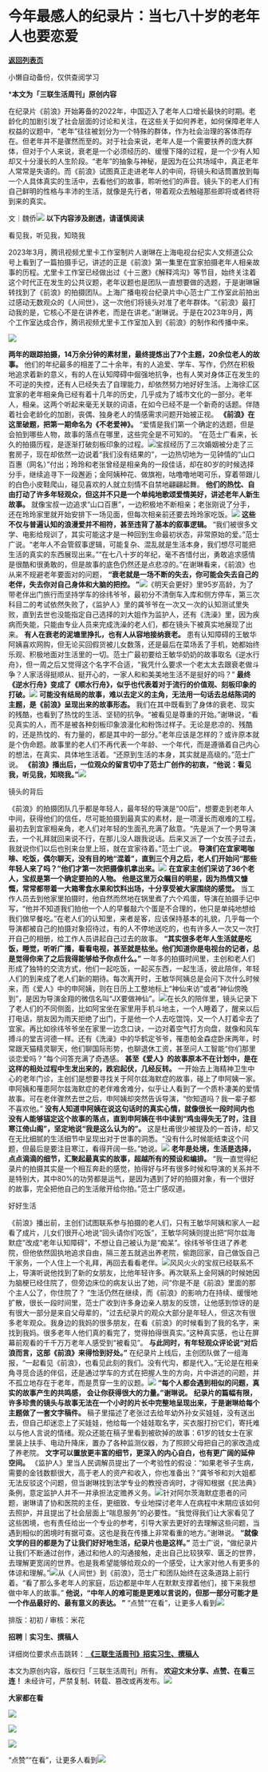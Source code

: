 # 今年最感人的纪录片：当七八十岁的老年人也要恋爱

[**返回列表页**](/gzh/三联生活周刊)

小懒自动备份，仅供查阅学习

***本文为「三联生活周刊」原创内容**  
  
在纪录片《前浪》开始筹备的2022年，中国迈入了老年人口增长最快的时期。老龄化的加剧引发了社会层面的讨论和关注，在这些关于如何养老，如何保障老年人权益的议题中，“老年”往往被划分为一个特殊的群体，作为社会治理的客体而存在。但老年并不是骤然而至的。对于社会来说，老年人是一个需要扶养的庞大群体，但对于个人来说，衰老是一个必须经历的、缓慢下降的过程，是一个少有人知却又十分漫长的人生阶段。“老年”的抽象与神秘，是因为在公共场域中，真正老年人常常是失语的。而《前浪》试图真正走进老年人的中间，将镜头和话筒置放到每一个人具体真实的生活中，去看他们的故事，聆听他们的声音。镜头下的老人们有自己鲜明的性格与丰沛的生活，就像是先行者，带着观众去触碰那些即将或者终将到来的真实。  
  
文｜魏侨![](https://mmbiz.qpic.cn/mmbiz_gif/c2Sib3Mp7pOMqvBBeG4xs0c7h8WicXVDv2WkgY00vlHsVlj8kWcT6ovT0rZRHpUH95on1H73zrSghL02Ta3L3PSQ/640?wx_fmt=gif&wxfrom;=5&wx;_lazy=1&tp;=webp)
**以下内容涉及剧透，请谨慎阅读**

看见我，听见我，知晓我

2023年3月，腾讯视频尤里卡工作室制片人谢琳在上海电视台纪实人文频道公众号上看到了一篇拍摄手记，讲述的正是《前浪》第一集里在宜家拍摄老年人相亲故事的历程。尤里卡工作室已经做出过《十三邀》《解释鸿沟》等节目，始终关注着这个时代正在发生的公共议题，老年议题也是团队一直想要做的选题，于是谢琳辗转找到了《前浪》的拍摄团队。上海广播电视台纪录片中心范士广工作室此前拍出过感动无数观众的《人间世》，这一次他们将镜头对准了老年群体。“《前浪》最打动我的是，它核心不是在讲养老，而是在讲老。”谢琳说。于是在2023年9月，两个工作室达成合作，腾讯视频尤里卡工作室加入到《前浪》的制作和传播中来。

![](https://mmbiz.qpic.cn/mmbiz_jpg/c2Sib3Mp7pOMBicwOIhXC6cHibdowey4h5HkRibB4RicteK4bqOu8nccnu1oUoczLiaz4SVh0zNzPfbbMqPYN5GHtcPA/640?wx_fmt=jpeg)

 **两年的跟踪拍摄，14万余分钟的素材里，最终提炼出了7个主题，20余位老人的故事。**
他们的年纪最多的相差了二十余年，有的人追爱、学车、写作，仍然在积极地追求着新的意义，有的人在认知障碍中倔强地抗争，也有人笑对身体正在发生的不可逆的失控，还有人已经失去了自理能力，却依然努力地好好生活。上海徐汇区宜家的老年相亲角已经有着十几年的历史，几乎成为了城市文化的一部分。老年人，相亲。这两个听起来毫无关联的词语，在如今已经不是一个新奇的话题。伴随着社会老龄化的加剧，丧偶、独身老人的情感需求问题开始被正视。
**《前浪》在这里破题，把第一期命名为《不老爱神》。** “爱情是我们第一个确定的选题，但是会拍到哪些人物，故事的落点在哪里，这些完全是不可知的。
”在范士广看来，长久的拍摄历程，是逐渐打破刻板印象的过程。![](https://mmbiz.qpic.cn/sz_mmbiz_jpg/PapSXM8USqXsHqdsaGrhFob3Nw8bBBMfxetAchFGqHBok1txVj75OVBpGwylln5u2ywSjib8cavVMHCiaMc3K92w/640?wx_fmt=other&from;=appmsg&tp;=webp&wxfrom;=5&wx;_lazy=1&wx;_co=1)宝叔经历了三次婚姻被分走了三套房子，现在却依然一边说着“我们没有结果的”，一边热切地为一见钟情的“山口百惠（网名）”付出；玲玲和老张曾经是相亲角的一段佳话，却在80岁的时候选择分手，继续追寻下一段邂逅；金阿姨种花、做旗袍，咕噜噜地喝可乐，穿着带跟儿的白色小皮鞋爬山，碰见喜欢的人就立刻情不自禁地翩翩起舞。
**他们的热忱、自由打动了许多年轻观众，但这并不只是一个单纯地歌颂爱情美好，讲述老年人新生故事。**
就像宝叔一边追求“山口百惠”，一边积极地不断相亲；老张刚说了分手，还在玲玲家里就开始安排下一场见面，但每次相亲前还要去玲玲家吃饭。![](https://mmbiz.qpic.cn/mmbiz_jpg/VR8sCq6ibUBKzhTicAExMI2O494z5VlI82zxSb8jBGTSZUxKdOra5ms4ia7bkwCSwTPIibbdl3hPUZjictwOLrlCKMA/640?wx_fmt=jpeg&from;=appmsg&tp;=wxpic&wxfrom;=5&wx;_lazy=1&wx;_co=1)
**这些不仅与普遍认知的浪漫爱并不相符，甚至违背了基本的叙事逻辑。**
“我们被很多文学、电影给规训了，其实可能这才是一种回到生命最初状态，非常原始的爱。”范士广说。“老年人不会管叙事逻辑，可能复杂、混乱就是生活本身，我们想尽可能把生活的真实的东西展现出来。”“在七八十岁的年纪，毫不吝惜付出，勇敢追求感情是很酷和很勇敢的，但是故事的底色仍然还是点悲凉的。”在谢琳看来，《前浪》也从来不规避老年要面对的问题，
**“衰老就是一场不断的失去，你可能会失去自己的老伴，失去你对自己身体和大脑的把控。
”**![](https://mmbiz.qpic.cn/sz_mmbiz_png/PapSXM8USqXsHqdsaGrhFob3Nw8bBBMfZqI8GVyvRsnawW5zguRTQX19vu3dMnTq2pqm5g9IcvuGGYKibaRUGGg/640?wx_fmt=other&from;=appmsg&tp;=webp&wxfrom;=5&wx;_lazy=1&wx;_co=1)《明天会更好》里95岁高龄，为了带老伴出门旅行而坚持学车的徐纬爷爷，最初分不清倒车入库和侧方停车，第三次科目二的考试依然失败了，《监护人》里的龚爷爷在一次又一次的认知测试里失败，直到去世也没能指定自己选择的刘大姐作为监护人，还有《洗澡》里，因为疾病而失能，只能由专业人员来完成洗澡的老人们，都在镜头下被真实地展现了出来。
**有人在衰老的泥塘里挣扎，也有人从容地接纳衰老。**
患有认知障碍的王敏华阿姨喜欢网购，但无论买回假货被儿女数落，还是最后在菜场丢了手机，她都始终乐观、积极地面对生活里的一切。范士广最初要给王敏华奶奶的故事取名《逆水行舟》，但一周之后又觉得这个名字不合适，“我凭什么要求一个老太太去跟衰老做斗争？人家活得挺顺从、挺开心的，一家人和和美美地生活不是挺好的吗？”
**最终《逆水行舟》变成了《顺水行舟》，似乎也代表着对于流行的价值观、刻板印象的打破。**![](https://mmbiz.qpic.cn/mmbiz_jpg/XSwzJMPibQyX7py3sgvNNxDDMRUsicgNBYeaicqUuCtRibZjVEByjqtKBAK1qZPibVNiaXicMqyllvrf8dYv5iazZy8qCg/640?wx_fmt=jpeg&from;=appmsg&tp;=wxpic&wxfrom;=5&wx;_lazy=1&wx;_co=1)
**可能没有结局的故事，难以去定义的主角，无法用一句话去总结陈词的主题，是《前浪》呈现出来的故事形态。**
我们在其中既看到了身体的衰老、现实的残酷，也看到了热忱的生活、坚韧的抗争。“被看见是尊重的开始。”谢琳说，“看见真实的人，而不是被各种刻板印象浪漫化和粉饰过样子。无论是悲凉的、残酷的，还是热忱的、有力量的，都是其中的一部分。”老年应该是怎样的？或许原本就是个伪命题。故事里的老人们不再代表一个年龄、一个年代，而是遵循着自己内心的想法，在真实、具体地生活着。“还原到生活的本身，其实就是高级的。”范士广说。
**《前浪》播出后，一位观众的留言切中了范士广创作的初衷，“他说：看见我，听见我，知晓我。”**![](https://mmbiz.qpic.cn/sz_mmbiz_gif/CG7sssaTibYRhosnqTGc5YqLGZeNmFtZsnC0iakIeoticoOToBmsImRrqOpUDTh8hHw131t5dtCLHEk9X3nXopJgw/640?wx_fmt=gif&from;=appmsg&wx;_&tp;=webp&wxfrom;=5&wx;_lazy=1&wx;_co=1)

镜头的背后

《前浪》的拍摄团队几乎都是年轻人，最年轻的导演是“00后”，想要走到老年人中间，获得他们的信任，尽可能拍摄到最真实的素材，是一项漫长而艰难的工程。最初去到宜家相亲角，老人们对年轻的生面孔充满了敌意。“先是派了一个男导演去，一个礼拜就回来说不行，在那儿没人跟我说话。后来又派了一个女孩子过去，我就说你们以后也别来台里上班，就在宜家待着。”范士广说。
**导演们在宜家喝咖啡、吃饭，偶尔聊天，没有目的地“混着”，直到三个月之后，老人们开始问“那些年轻人来了吗？”他们才第一次把摄像机拿出来。**![](https://mmbiz.qpic.cn/mmbiz_jpg/XSwzJMPibQyXUoHiboTAc9E20NoycPBFO09hgriaCTtJTCNUCvQSZwibQ42EyHyt6xibjQYsMg1ibGoaECkQJQDXvsWA/640?wx_fmt=jpeg&from;=appmsg&wx;_&tp;=wxpic&wxfrom;=5&wx;_lazy=1&wx;_co=1)
**在宜家主创们采访了36个老人，宝叔是第一个确定要拍的人物。**
**他是这里万众瞩目的明星，因为热情又慷慨，常常都带着一大箱零食水果和饮料出场，十分享受被大家围绕的感觉。**
当工作人员去到他家里拍摄时，他自然而然地在锅里煮了六个鸡蛋，导演在拍摄手记中写，“他并不知道我们拍他一个人的早餐敲六个蛋是不合理的，他只是单纯地想给我们做早餐吃。”在老人们的认知里，来者是客，应该保持基本的礼貌，几乎每一个导演都被自己的拍摄对象招待过，有的人不停地送吃的，也有许多人一次又一次打开自己的相册，给工作人员讲起自己过去的故事。
**“其实很多老年人生活就是吃饭，睡觉，听听广播，看看电视，甚至就是枯坐。他们知道你是电视台的记者，总是觉得你来了之后我得能够给予你点什么。”**
一年多的拍摄时间里，主创和老人们形成了独特的交流方式，他们一起吃饭，一起买东西，一起生活，彼此陪伴，年轻人们的到来成了老人们新的期待。每次离开时，王敏华阿姨总是会问下次什么时候来，而《爱人》中的申阿姨，则在日历上工整地标上“神仙来访”或者“神仙傍晚到”，是因为导演金翔的微信名叫“JX要做神仙”。![](https://mmbiz.qpic.cn/mmbiz_jpg/XSwzJMPibQyU4ujMEjiclJMvHG08caia3h8yPsdN2WkEnRxLbQuwrrmMLXRrl0ulTkTjNBQGKwtZibIpGUsL0nMKhw/640?wx_fmt=jpeg&tp;=wxpic&wxfrom;=5&wx;_lazy=1&wx;_co=1)在长久的陪伴里，镜头记录下了老人们的不同侧面，比如阿宝坐在家里用手机斗地主，一个人睡着了，醒来以后打电话，朋友因为雨天拒绝了出门，于是他一个人去吃馄饨，又一个人打着伞去了宜家。再比如徐纬爷爷坐在家里一边念口诀，一边对着空气打方向盘，就像和风车搏斗的堂吉诃德一样。还有《洗澡》中的华鹤定爷爷，罹患帕金森症卧床两年，时常跟天猫精灵聊天，他们聊国际形势，也聊退休工资，甚至问人工智能“你们那里谈恋爱吗？”每个问答充满了奇遇感。
**甚至《爱人》的故事原本不在计划中，是在这样的相处过程中生发出来的，跌宕起伏，几经反转。**
一开始去上海精神卫生中心的老年门诊，主创们是想要寻找关于阿尔兹海默症的故事，碰上了申阿姨一家。申阿姨和罹患阿尔兹海默症的老伴难舍难分，似乎让人看到了一个质朴凄美的爱情故事。可在老伴骤然去世之后，申阿姨却突然告诉导演，“你知道吗？我一辈子都不喜欢他。”
**没有人知道申阿姨在说这句话时的真实心情，就像很长一段时间内也没有人能够锚定这个故事的落点，直到申阿姨在书中读到“鸡虫得失无了时，注目寒江倚山阁”，坚定地说“我是这么认为的”。**
这是杜甫很少被提及的一首诗，却又在无比细腻的生活细节中呈现出对于世事的洞悉。“没有什么时候能结束这个问题，但最后是要注目寒江，看得开阔一些。”她说。![](https://mmbiz.qpic.cn/mmbiz_jpg/XSwzJMPibQyV29dvWVsnIpU1YPVzIic6rQIIjcKpic60lBpJnEdnyeUQBjEEyHL9rdejRLB3VOTPiaAicztSWppsMwQ/640?wx_fmt=jpeg&from;=appmsg&tp;=wxpic&wxfrom;=5&wx;_lazy=1&wx;_co=1)
**老年是处境，生活是选择，点点滴滴的细节，汇聚起最真实的故事，超越所有的预设和编排。**
“我一直觉得纪录片的拍摄其实是一个相互奔赴的感觉，拍得好与坏有很多时候和导演的关系并不是特别大，其中80%的功劳都是运气，是因为遇到了好的拍摄对象，有一个很好的故事，完全把他自己的生活敞开给你拍。”范士广感叹道。

好好生活

《前浪》播出前，主创们试图联系参与拍摄的老人们，只有王敏华阿姨和家人一起看了成片，儿女们很开心地说“回头请你们吃饭”，王敏华阿姨则提出把“阿尔兹海默症”改成“老年认知障碍”，不想让自己被认为是“痴呆”。徐纬爷爷住进了养老院，但他依然固执地追求自由，隔三差五就逃出养老院，偷跑回家，自己做饭自己干家务，一个人住上一个礼拜，再回去看看老伴。![](https://mmbiz.qpic.cn/mmbiz_png/qaiafK0AgI8gvMlg5Wyic7cBpY9wbDJWe9yibBKCUTdkFYhfEmJuqibLmpHibxJyfebSFGjwXNQk2t8pAw0Or32lBWA/640?wx_fmt=png&from;=appmsg&wxfrom;=5&wx;_lazy=1&wx;_co=1&tp;=wxpic)风风火火的宝叔已经联系不上，导演听说他找到了新的女朋友，比他年轻许多。再次联系上金阿姨的时候她因为脑梗已经住院了，但旁边床位的病友认出了她，问“你是不是《前浪》里面的那个主人公了，你住院了？
”生活仍然在继续，而《前浪》的影响力在持续、缓慢地扩散，很长一段时间里，范士广收到许多身边亲人朋友的反馈，让他感到惊讶的是有很大一部分是来自父母辈的，“过去纪录片的观众大部分是年轻人，但这次有很多老年观众。我身边的我妈的很多朋友，在看《前浪》的时候看到了我的名字，来找到我妈。很多老年人他们真的看完了，觉得拍得很真实。”这种真实感，也让在屏幕前观看的千千万万老年人感受到“被看见”。
**与此同时，有年轻观众评论说“对后浪而言，这部《前浪》来得恰到好处。”**
在纪录片上线后，主创团队做了一组海报，“一起看见《前浪》，也看见此刻的我们。没有代沟，都是代入。”无论是在相亲角寻觅合适的伴侣，还是通过学车的方式在把握人生的方向，片中讲述的问题，并不孤立地存在于老年，而是贯穿一生的议题。![](https://mmbiz.qpic.cn/mmbiz_png/qaiafK0AgI8gvMlg5Wyic7cBpY9wbDJWe9LWicGawwX7LghYibIBtbCZjhhndE5FEVcXGPctlgWOPVfbsKG9sCyz3Q/640?wx_fmt=png&from;=appmsg&wxfrom;=5&wx;_lazy=1&wx;_co=1&tp;=wxpic)
**“每个人都会遇到相似的问题，真实的故事产生的共鸣感， 会让你获得很大的力量。”谢琳说。**
**纪录片的篇幅有限，许多珍贵的镜头与故事无法在一个小时的片长中完整地呈现出来，于是谢琳给每个主题做了一套文字稿件。**
稿子里描述了老张过去给年幼外孙女买娃娃，没有送出去，但自己却迷恋上了买娃娃，他给每一个娃娃取名字，买衣服打扮它们，寄托难以与他人言说的情绪。观众还能在稿子里看到被砍掉的故事：61岁的钱女士在家里装上扶手、电动升降床，置办了各种监测仪器，为了照顾父母把自己的家改造成了养老院。
**文字可以置放更丰富的细节，更深入的内心自白，也有更广阔的延伸空间。**
《监护人》里当人民调解员提出了一个考验性的假设：“如果老爷子生病，需要的金钱数额很大，高于老人的资产和收入，你也准备出？”龚爷爷和刘大姐都无法反驳这个问题，但当谢琳找到法学专业的教授咨询时，才得知根据《民法典》条例，意定监护人并不一并承担法定赡养义务。![](https://mmbiz.qpic.cn/sz_mmbiz_jpg/sDmp4icX9ibYZbxqtufCBiaibFZRBPh6xLvn6icTdOvxZTDEZX2f4IrO3pRXG6fz36OBSn3k5glzFgoWggOknct7bicg/640?wx_fmt=other&from;=appmsg&tp;=webp&wxfrom;=5&wx;_lazy=1&wx;_co=1)针对阿尔茨海默症患者的问题，谢琳请了协和医院的主任，更细致、专业地探讨老年人在病程中末期应该如何去照护，并且提出了社会层面上“喘息服务”的必要性。“我觉得我们让大家看见了这些困境，也有责任给出一个专业的参考，引导大家去更好的去理解这些问题，当遇到相似的困境时有据可查。这也是我在传播上非常看重的地方。”谢琳说。
**“就像文学的目的都是为了让我们好好地生活，纪录片也是这样。”**
范士广说，“做纪录片让我们不断通过创作，通过和他人的沟通接触，走出自己比较狭窄、匮乏的世界，去理解更宽阔的世界。也是我希望能够给观众的一个感受，让大家对他人有更多的体谅和理解。”![](https://mmbiz.qpic.cn/sz_mmbiz_jpg/sDmp4icX9ibYZbxqtufCBiaibFZRBPh6xLvnDRyGhA9Yvgpic92ae1f8KAQaKtGYgVB4wdlq7sBDh6jMjiavsbhibzWbA/640?wx_fmt=other&from;=appmsg&tp;=webp&wxfrom;=5&wx;_lazy=1&wx;_co=1)从《人间世》到《前浪》，范士广和团队始终在这条道路上前行着。“看了那么多老年人的家庭，后边都是中年人在默默支撑着他们，接下来我想做中年人的故事。”
**他说，“中年人的难可能是更难以言说的，但那一部分可能才是一个作品最好的、最有意义的表达。 ”**
“点赞”“在看”，让更多人看到![](https://mmbiz.qpic.cn/mmbiz_gif/c2Sib3Mp7pON9hkSZwdTibRHNZSMPyiapUCHJwlyoZVBC3SfmPmF0VKjkm3NiaToQloHFJ6icyicqZnqgXp6pSQJt5gg/640?wx_fmt=gif&from;=appmsg&wxfrom;=5&wx;_lazy=1&tp;=webp)  
  
  
  
  
  

排版：初初 / 审核：米花

  
 **招聘｜实习生、撰稿人**  

详细岗位要求点击跳转：[
**《三联生活周刊》招实习生、撰稿人**](http://mp.weixin.qq.com/s?__biz=MTc5MTU3NTYyMQ==&mid=2651136871&idx=3&sn=f1c0777fe9d31881e5dfca68ebc2937f&chksm=5907324d6e70bb5b3546dfe1c7b31b5fe05664bebbf36356ba9a1a352e0678444cad62875ad4&scene=21#wechat_redirect)

本文为原创内容，版权归「三联生活周刊」所有。 **欢迎文末分享、点赞、在看三连！**
未经许可，严禁复制、转载、篡改或再发布。![](https://mmbiz.qpic.cn/sz_mmbiz_png/Gg7Qtoh7Aic9ZTmAdCc80b4nD7xicgPt863QWU7oNswDx19XrjfTtSl8QwatY2EEZGuNd1WRRiapDZjcDhTnNYmBg/640?wx_fmt=other&wxfrom;=5&wx;_lazy=1&wx;_co=1&retryload;=1&tp;=webp)

 **大家都在看**

  

[![](https://mmbiz.qpic.cn/mmbiz_jpg/c2Sib3Mp7pOMBicwOIhXC6cHibdowey4h5H41syJBLibMB32tljFnz0uzFib6uoov4XRS3YcQKY1xfwon3VMw2CR3aw/640?wx_fmt=other&tp;=webp&wxfrom;=5&wx;_lazy=1&wx;_co=1)](http://mp.weixin.qq.com/s?__biz=MTc5MTU3NTYyMQ==&mid=2651425408&idx=1&sn=c9805f16cdb602b92806401b8f2b869a&chksm=590b9baa6e7c12bccf0fb8019625eb7cc06570c7d825758f96af42a4cef34e4cef3ef918dfa7&scene=21#wechat_redirect)

  

![](https://mmbiz.qpic.cn/sz_mmbiz_png/Gg7Qtoh7Aic9ZTmAdCc80b4nD7xicgPt86k1kgpU51hWCHjV92ryhVW35PLCvLhxLw9XDhXjgeDyZhHSx5EbRcfg/640?wx_fmt=other&wxfrom;=5&wx;_lazy=1&wx;_co=1&retryload;=1&tp;=webp)

  
[![](https://mmbiz.qpic.cn/mmbiz_jpg/c2Sib3Mp7pOOscRuZrCibCxsE1u7UtPialkZVdnsVfBBVIibicXz2dOryRyANicobSjntgBDLQWwVDLqIjZ68BicsnwDQ/640?wx_fmt=other&from;=appmsg&wxfrom;=5&wx;_lazy=1&wx;_co=1&tp;=webp)]()  
  
“点赞”“在看”，让更多人看到![](https://mmbiz.qpic.cn/mmbiz_gif/c2Sib3Mp7pON9hkSZwdTibRHNZSMPyiapUCHJwlyoZVBC3SfmPmF0VKjkm3NiaToQloHFJ6icyicqZnqgXp6pSQJt5gg/640?wx_fmt=gif&from;=appmsg&wxfrom;=5&wx;_lazy=1&tp;=webp)

